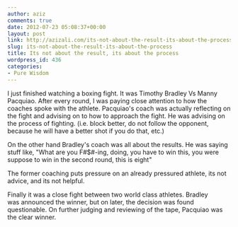 ```yaml
---
author: aziz
comments: true
date: 2012-07-23 05:08:37+00:00
layout: post
link: http://azizali.com/its-not-about-the-result-its-about-the-process/
slug: its-not-about-the-result-its-about-the-process
title: Its not about the result, its about the process
wordpress_id: 436
categories:
- Pure Wisdom
---
```


I just finished watching a boxing fight. It was Timothy Bradley Vs Manny Pacquiao. After every round, I was paying close attention to how the coaches spoke with the athlete. Pacquiao's coach was actually reflecting on the fight and advising on to how to approach the fight. He was advising on the process of fighting. (i.e. block better, do not follow the opponent, because he will have a better shot if you do that, etc.)

On the other hand Bradley's coach was all about the results. He was saying stuff like, "What are you F#$#-ing, doing, you have to win this, you were suppose to win in the second round, this is eight"

The former coaching puts pressure on an already pressured athlete, its not advice, and its not helpful.

Finally it was a close fight between two world class athletes. Bradley was announced the winner, but on later, the decision was found questionable. On further judging and reviewing of the tape, Pacquiao was the clear winner.
